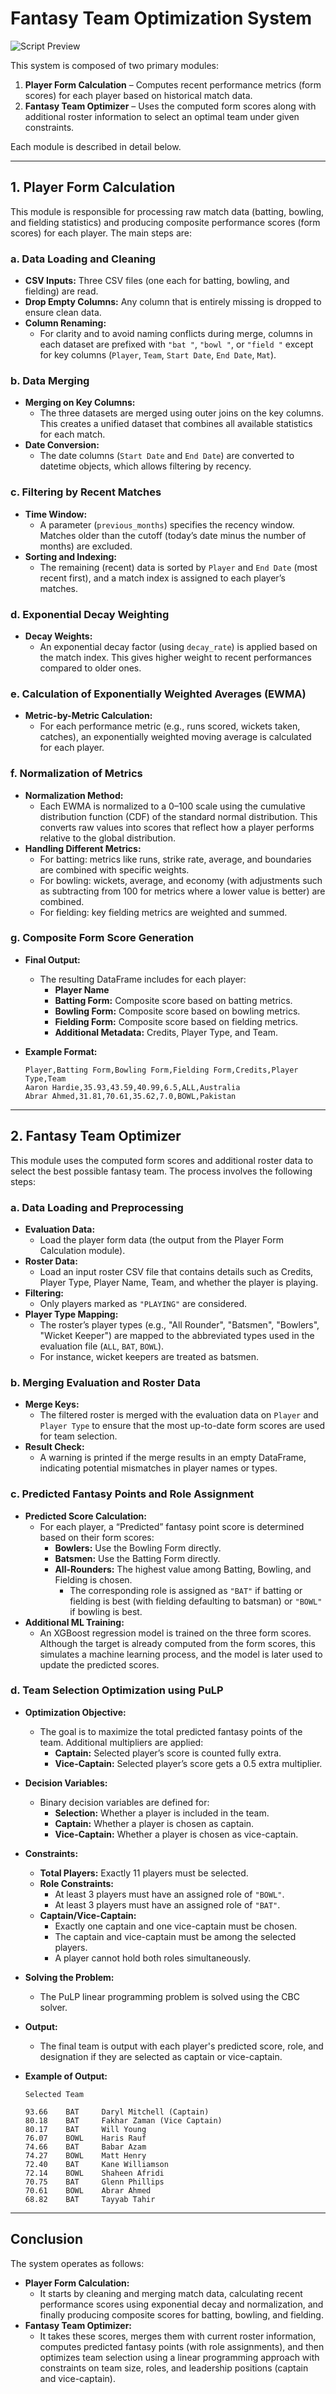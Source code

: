 # Fantasy Team Optimization System

![Script Preview](script.jpeg)

This system is composed of two primary modules:

1. **Player Form Calculation** – Computes recent performance metrics (form scores) for each player based on historical match data.
2. **Fantasy Team Optimizer** – Uses the computed form scores along with additional roster information to select an optimal team under given constraints.

Each module is described in detail below.

---

## 1. Player Form Calculation

This module is responsible for processing raw match data (batting, bowling, and fielding statistics) and producing composite performance scores (form scores) for each player. The main steps are:

### a. Data Loading and Cleaning

- **CSV Inputs:** Three CSV files (one each for batting, bowling, and fielding) are read.
- **Drop Empty Columns:** Any column that is entirely missing is dropped to ensure clean data.
- **Column Renaming:**
  - For clarity and to avoid naming conflicts during merge, columns in each dataset are prefixed with `"bat "`, `"bowl "`, or `"field "` except for key columns (`Player`, `Team`, `Start Date`, `End Date`, `Mat`).

### b. Data Merging

- **Merging on Key Columns:**
  - The three datasets are merged using outer joins on the key columns. This creates a unified dataset that combines all available statistics for each match.
- **Date Conversion:**
  - The date columns (`Start Date` and `End Date`) are converted to datetime objects, which allows filtering by recency.

### c. Filtering by Recent Matches

- **Time Window:**
  - A parameter (`previous_months`) specifies the recency window. Matches older than the cutoff (today’s date minus the number of months) are excluded.
- **Sorting and Indexing:**
  - The remaining (recent) data is sorted by `Player` and `End Date` (most recent first), and a match index is assigned to each player’s matches.

### d. Exponential Decay Weighting

- **Decay Weights:**
  - An exponential decay factor (using `decay_rate`) is applied based on the match index. This gives higher weight to recent performances compared to older ones.

### e. Calculation of Exponentially Weighted Averages (EWMA)

- **Metric-by-Metric Calculation:**
  - For each performance metric (e.g., runs scored, wickets taken, catches), an exponentially weighted moving average is calculated for each player.

### f. Normalization of Metrics

- **Normalization Method:**
  - Each EWMA is normalized to a 0–100 scale using the cumulative distribution function (CDF) of the standard normal distribution. This converts raw values into scores that reflect how a player performs relative to the global distribution.
- **Handling Different Metrics:**
  - For batting: metrics like runs, strike rate, average, and boundaries are combined with specific weights.
  - For bowling: wickets, average, and economy (with adjustments such as subtracting from 100 for metrics where a lower value is better) are combined.
  - For fielding: key fielding metrics are weighted and summed.

### g. Composite Form Score Generation

- **Final Output:**

  - The resulting DataFrame includes for each player:
    - **Player Name**
    - **Batting Form:** Composite score based on batting metrics.
    - **Bowling Form:** Composite score based on bowling metrics.
    - **Fielding Form:** Composite score based on fielding metrics.
    - **Additional Metadata:** Credits, Player Type, and Team.

- **Example Format:**

  ```
  Player,Batting Form,Bowling Form,Fielding Form,Credits,Player Type,Team
  Aaron Hardie,35.93,43.59,40.99,6.5,ALL,Australia
  Abrar Ahmed,31.81,70.61,35.62,7.0,BOWL,Pakistan
  ```

---

## 2. Fantasy Team Optimizer

This module uses the computed form scores and additional roster data to select the best possible fantasy team. The process involves the following steps:

### a. Data Loading and Preprocessing

- **Evaluation Data:**
  - Load the player form data (the output from the Player Form Calculation module).
- **Roster Data:**
  - Load an input roster CSV file that contains details such as Credits, Player Type, Player Name, Team, and whether the player is playing.
- **Filtering:**
  - Only players marked as `"PLAYING"` are considered.
- **Player Type Mapping:**
  - The roster’s player types (e.g., "All Rounder", "Batsmen", "Bowlers", "Wicket Keeper") are mapped to the abbreviated types used in the evaluation file (`ALL`, `BAT`, `BOWL`).
  - For instance, wicket keepers are treated as batsmen.

### b. Merging Evaluation and Roster Data

- **Merge Keys:**
  - The filtered roster is merged with the evaluation data on `Player` and `Player Type` to ensure that the most up-to-date form scores are used for team selection.
- **Result Check:**
  - A warning is printed if the merge results in an empty DataFrame, indicating potential mismatches in player names or types.

### c. Predicted Fantasy Points and Role Assignment

- **Predicted Score Calculation:**
  - For each player, a “Predicted” fantasy point score is determined based on their form scores:
    - **Bowlers:** Use the Bowling Form directly.
    - **Batsmen:** Use the Batting Form directly.
    - **All-Rounders:** The highest value among Batting, Bowling, and Fielding is chosen.
      - The corresponding role is assigned as `"BAT"` if batting or fielding is best (with fielding defaulting to batsman) or `"BOWL"` if bowling is best.
- **Additional ML Training:**
  - An XGBoost regression model is trained on the three form scores. Although the target is already computed from the form scores, this simulates a machine learning process, and the model is later used to update the predicted scores.

### d. Team Selection Optimization using PuLP

- **Optimization Objective:**
  - The goal is to maximize the total predicted fantasy points of the team. Additional multipliers are applied:
    - **Captain:** Selected player’s score is counted fully extra.
    - **Vice-Captain:** Selected player’s score gets a 0.5 extra multiplier.
- **Decision Variables:**
  - Binary decision variables are defined for:
    - **Selection:** Whether a player is included in the team.
    - **Captain:** Whether a player is chosen as captain.
    - **Vice-Captain:** Whether a player is chosen as vice-captain.
- **Constraints:**
  - **Total Players:** Exactly 11 players must be selected.
  - **Role Constraints:**
    - At least 3 players must have an assigned role of `"BOWL"`.
    - At least 3 players must have an assigned role of `"BAT"`.
  - **Captain/Vice-Captain:**
    - Exactly one captain and one vice-captain must be chosen.
    - The captain and vice-captain must be among the selected players.
    - A player cannot hold both roles simultaneously.
- **Solving the Problem:**
  - The PuLP linear programming problem is solved using the CBC solver.
- **Output:**

  - The final team is output with each player's predicted score, role, and designation if they are selected as captain or vice-captain.

- **Example of Output:**

  ```
  Selected Team

  93.66    BAT     Daryl Mitchell (Captain)
  80.18    BAT     Fakhar Zaman (Vice Captain)
  80.17    BAT     Will Young
  76.07    BOWL    Haris Rauf
  74.66    BAT     Babar Azam
  74.27    BOWL    Matt Henry
  72.40    BAT     Kane Williamson
  72.14    BOWL    Shaheen Afridi
  70.75    BAT     Glenn Phillips
  70.61    BOWL    Abrar Ahmed
  68.82    BAT     Tayyab Tahir
  ```

---

## Conclusion

The system operates as follows:

- **Player Form Calculation:**
  - It starts by cleaning and merging match data, calculating recent performance scores using exponential decay and normalization, and finally producing composite scores for batting, bowling, and fielding.
- **Fantasy Team Optimizer:**
  - It takes these scores, merges them with current roster information, computes predicted fantasy points (with role assignments), and then optimizes team selection using a linear programming approach with constraints on team size, roles, and leadership positions (captain and vice-captain).
